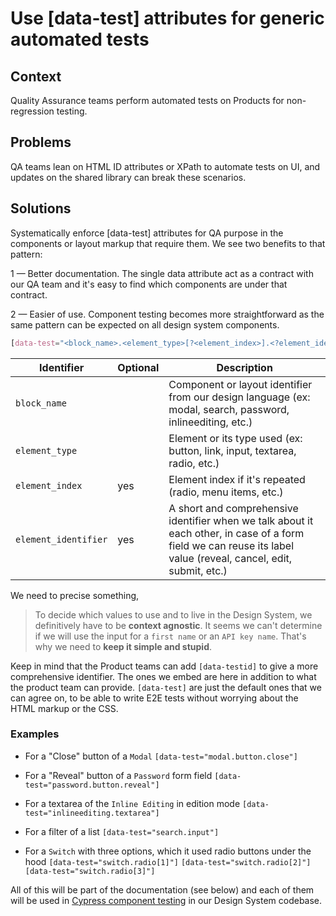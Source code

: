 # Use [data-test] attributes for generic automated tests

## Context

Quality Assurance teams perform automated tests on Products for non-regression testing.

## Problems

QA teams lean on HTML ID attributes or XPath to automate tests on UI, and updates on the shared library can break these scenarios.

## Solutions

Systematically enforce [data-test] attributes for QA purpose in the components or layout markup that require them.
We see two benefits to that pattern:

1 — Better documentation. The single data attribute act as a contract with our QA team and it's easy to find which components are under that contract.

2 — Easier of use. Component testing becomes more straightforward as the same pattern can be expected on all design system components.

```css
[data-test="<block_name>.<element_type>[?<element_index>].<?element_identifier>"]
```

| Identifier           | Optional | Description                                                                                                                                                      |
| -------------------- | -------- | ---------------------------------------------------------------------------------------------------------------------------------------------------------------- |
| `block_name`         |          | Component or layout identifier from our design language (ex: modal, search, password, inlineediting, etc.)                                                       |
| `element_type`       |          | Element or its type used (ex: button, link, input, textarea, radio, etc.)                                                                                        |
| `element_index`      | yes      | Element index if it's repeated (radio, menu items, etc.)                                                                                                         |
| `element_identifier` | yes      | A short and comprehensive identifier when we talk about it each other, in case of a form field we can reuse its label value (reveal, cancel, edit, submit, etc.) |

We need to precise something,

> To decide which values to use and to live in the Design System, we definitively have to be **context agnostic**.
> It seems we can't determine if we will use the input for a `first name` or an `API key name`.
> That's why we need to **keep it simple and stupid**.

Keep in mind that the Product teams can add `[data-testid]` to give a more comprehensive identifier.
The ones we embed are here in addition to what the product team can provide.
`[data-test]` are just the default ones that we can agree on, to be able to write E2E tests without worrying about the HTML markup or the CSS.

### Examples

- For a "Close" button of a `Modal`
  `[data-test="modal.button.close"]`

- For a "Reveal" button of a `Password` form field
  `[data-test="password.button.reveal"]`

- For a textarea of the `Inline Editing` in edition mode
  `[data-test="inlineediting.textarea"]`

- For a filter of a list
  `[data-test="search.input"]`

- For a `Switch` with three options, which it used radio buttons under the hood
  `[data-test="switch.radio[1]"]` `[data-test="switch.radio[2]"]` `[data-test="switch.radio[3]"]`

All of this will be part of the documentation (see below) and each of them will be used in [Cypress component testing](https://docs.cypress.io/guides/component-testing/introduction) in our Design System codebase.
